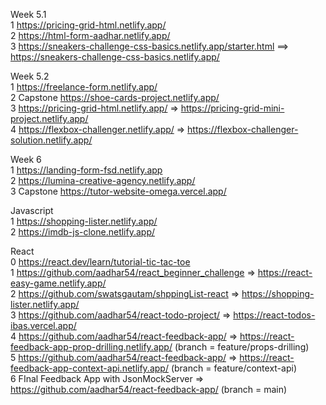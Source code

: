 Week 5.1 <br />
1 https://pricing-grid-html.netlify.app/ <br />
2 https://html-form-aadhar.netlify.app/ <br />
3 https://sneakers-challenge-css-basics.netlify.app/starter.html ==> https://sneakers-challenge-css-basics.netlify.app/ <br />

Week 5.2 <br />
1 https://freelance-form.netlify.app/ <br />
2 Capstone https://shoe-cards-project.netlify.app/ <br />
3 https://pricing-grid-html.netlify.app/ => https://pricing-grid-mini-project.netlify.app/ <br />
4 https://flexbox-challenger.netlify.app/ => https://flexbox-challenger-solution.netlify.app/ <br />

Week 6 <br />
1 https://landing-form-fsd.netlify.app <br />
2 https://lumina-creative-agency.netlify.app/ <br />
3 Capstone https://tutor-website-omega.vercel.app/ <br />

Javascript <br />
1 https://shopping-lister.netlify.app/ <br />
2 https://imdb-js-clone.netlify.app/ <br />

React <br />
0 https://react.dev/learn/tutorial-tic-tac-toe <br />
1 https://github.com/aadhar54/react_beginner_challenge  => https://react-easy-game.netlify.app/ <br />
2 https://github.com/swatsgautam/shppingList-react => https://shopping-lister.netlify.app/ <br />
3 https://github.com/aadhar54/react-todo-project/ => https://react-todos-ibas.vercel.app/ <br />
4 https://github.com/aadhar54/react-feedback-app/ => https://react-feedback-app-prop-drilling.netlify.app/ (branch = feature/props-drilling) <br /> 
5 https://github.com/aadhar54/react-feedback-app/ => https://react-feedback-app-context-api.netlify.app/ (branch = feature/context-api) <br />
6 FInal Feedback App with JsonMockServer => https://github.com/aadhar54/react-feedback-app/ (branch = main) <br />

